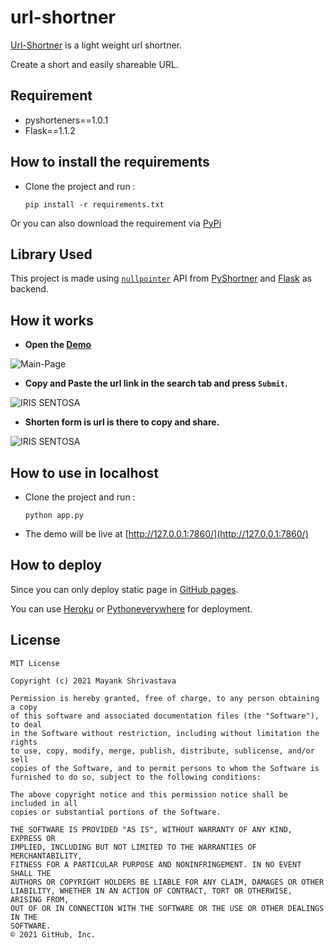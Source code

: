 # url-shortner

[Url-Shortner](https://url-sharpener.herokuapp.com/) is a light weight url shortner.


Create a short and easily shareable URL. 

## Requirement

- pyshorteners==1.0.1
- Flask==1.1.2

## How to install the requirements

- Clone the project and run :

  `pip install -r requirements.txt`
  
Or you can also download the requirement via [PyPi](https://pypi.org/)

## Library Used
 
This project is made using [`nullpointer`](https://pyshorteners.readthedocs.io/en/latest/apis.html) API from [PyShortner](https://pyshorteners.readthedocs.io/en/latest/) and [Flask](https://flask.palletsprojects.com/en/1.1.x/) as backend.

## How it works 

- **Open the [Demo](https://url-sharpener.herokuapp.com/)**

![Main-Page](https://github.com/MayankShrivastava17/url-shortner/blob/main/example/open.png)

- **Copy and Paste the url link in the search tab and press `Submit`.**

![IRIS SENTOSA](https://github.com/MayankShrivastava17/url-shortner/blob/main/example/url-enter.png)

- **Shorten form is url is there to copy and share.**

![IRIS SENTOSA](https://github.com/MayankShrivastava17/url-shortner/blob/main/example/final.png)

## How to use in localhost

- Clone the project and run :

  `python app.py`
  
- The demo will be live at [http://127.0.0.1:7860/](http://127.0.0.1:7860/)

## How to deploy

Since you can only deploy static page in [GitHub pages](https://pages.github.com/).

You can use [Heroku](https://www.heroku.com/) or [Pythoneverywhere](https://www.pythonanywhere.com/) for deployment.

## License

```
MIT License

Copyright (c) 2021 Mayank Shrivastava

Permission is hereby granted, free of charge, to any person obtaining a copy
of this software and associated documentation files (the "Software"), to deal
in the Software without restriction, including without limitation the rights
to use, copy, modify, merge, publish, distribute, sublicense, and/or sell
copies of the Software, and to permit persons to whom the Software is
furnished to do so, subject to the following conditions:

The above copyright notice and this permission notice shall be included in all
copies or substantial portions of the Software.

THE SOFTWARE IS PROVIDED "AS IS", WITHOUT WARRANTY OF ANY KIND, EXPRESS OR
IMPLIED, INCLUDING BUT NOT LIMITED TO THE WARRANTIES OF MERCHANTABILITY,
FITNESS FOR A PARTICULAR PURPOSE AND NONINFRINGEMENT. IN NO EVENT SHALL THE
AUTHORS OR COPYRIGHT HOLDERS BE LIABLE FOR ANY CLAIM, DAMAGES OR OTHER
LIABILITY, WHETHER IN AN ACTION OF CONTRACT, TORT OR OTHERWISE, ARISING FROM,
OUT OF OR IN CONNECTION WITH THE SOFTWARE OR THE USE OR OTHER DEALINGS IN THE
SOFTWARE.
© 2021 GitHub, Inc.
```
